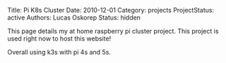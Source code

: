 Title: Pi K8s Cluster
Date: 2010-12-01 
Category: projects
ProjectStatus: active
Authors: Lucas Oskorep
Status: hidden

This page details my at home raspberry pi cluster project.  This project is used right now to host this website! 

Overall using k3s with pi 4s and 5s.
